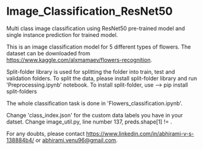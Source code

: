 # Image_Classification_ResNet50
Multi class image classification using ResNet50 pre-trained model and single instance prediction for trained model.

This is an image classification model for 5 different types of flowers. The dataset can be downloaded from https://www.kaggle.com/alxmamaev/flowers-recognition.

Split-folder library is used for splitting the folder into train, test and validation folders. To split the data, please install split-folder library and run 'Preprocessing.ipynb' notebook.
To install split-folder, use --> pip install split-folders

The whole classification task is done in 'Flowers_classification.ipynb'.

Change 'class_index.json' for the custom data labels you have in your datset. 
Change image_util.py, line number 137, preds.shape[1] != <number of class labels you have in dataset>.
  
For any doubts, please contact https://www.linkedin.com/in/abhirami-v-s-138884b4/ or abhirami.venu96@gmail.com.
